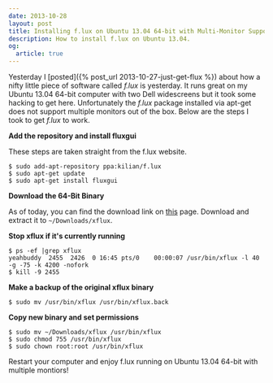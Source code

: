 ```yaml
---
date: 2013-10-28
layout: post
title: Installing f.lux on Ubuntu 13.04 64-bit with Multi-Monitor Support 
description: How to install f.lux on Ubuntu 13.04.
og:
  article: true
---
```


Yesterday I [posted]({% post_url 2013-10-27-just-get-flux %}) about how a nifty little piece of software called *f.lux* is yesterday.
It runs great on my Ubuntu 13.04 64-bit computer with two Dell widescreens but it took some hacking to get here. Unfortunately
the *f.lux* package installed via apt-get does not support multiple monitors out of the box. Below are the steps I took to get 
*f.lux* to work.

**Add the repository and install fluxgui**

These steps are taken straight from the f.lux website.

    $ sudo add-apt-repository ppa:kilian/f.lux
    $ sudo apt-get update
    $ sudo apt-get install fluxgui

**Download the 64-Bit Binary**

As of today, you can find the download link on [this](http://justgetflux.com/linux.html) page.  Download and extract it to ```~/Downloads/xflux```.

**Stop xflux if it's currently running**

    $ ps -ef |grep xflux
    yeahbuddy  2455  2426  0 16:45 pts/0    00:00:07 /usr/bin/xflux -l 40 -g -75 -k 4200 -nofork
    $ kill -9 2455

**Make a backup of the original xflux binary**

    $ sudo mv /usr/bin/xflux /usr/bin/xflux.back

**Copy new binary and set permissions**

    $ sudo mv ~/Downloads/xflux /usr/bin/xflux
    $ sudo chmod 755 /usr/bin/xflux
    $ sudo chown root:root /usr/bin/xflux
  
Restart your computer and enjoy f.lux running on Ubuntu 13.04 64-bit with multiple montiors!
